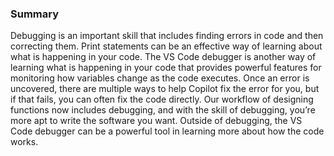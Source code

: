 ### Summary


Debugging is an important skill that includes finding
errors in code and then correcting them.
Print statements can be an effective way of learning
about what is happening in your code.
The VS Code debugger is another way of learning
what is happening in your code that provides powerful
features for monitoring how variables change as the
code executes.
Once an error is uncovered, there are multiple ways to
help Copilot fix the error for you, but if that fails, you
can often fix the code directly.
Our workflow of designing functions now includes
debugging, and with the skill of debugging, you’re
more apt to write the software you want.
Outside of debugging, the VS Code debugger can be a
powerful tool in learning more about how the code
works.